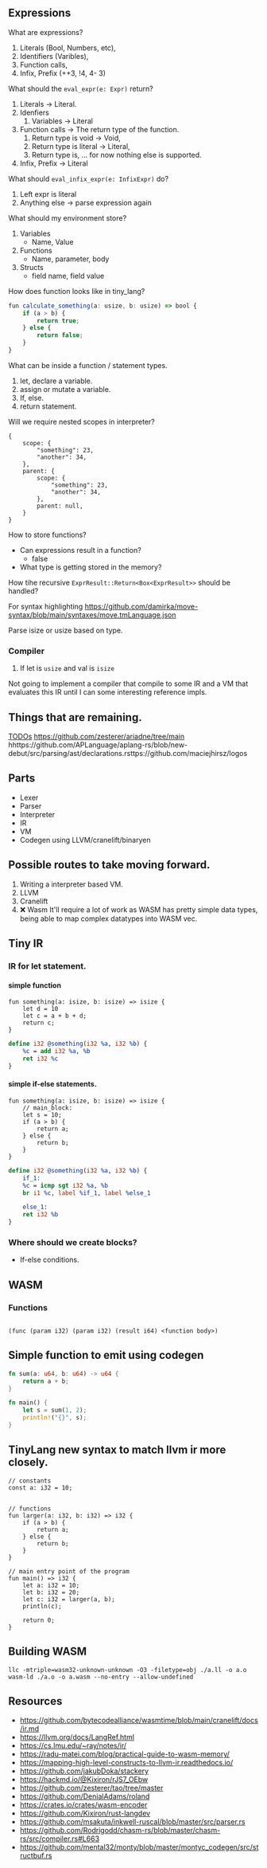 ## Expressions

What are expressions?

1. Literals (Bool, Numbers, etc),
2. Identifiers (Varibles),
3. Function calls,
4. Infix, Prefix (++3, !4, 4- 3)

What should the `eval_expr(e: Expr)` return?

1. Literals -> Literal.
2. Idenfiers
   1. Variables -> Literal
3. Function calls -> The return type of the function.
   1. Return type is void -> Void,
   2. Return type is literal -> Literal,
   3. Return type is, ... for now nothing else is supported.
4. Infix, Prefix -> Literal

What should `eval_infix_expr(e: InfixExpr)` do?

1. Left expr is literal
2. Anything else -> parse expression again

What should my environment store?

1. Variables
   - Name, Value
2. Functions
   - Name, parameter, body
3. Structs
   - field name, field value

How does function looks like in tiny_lang?

```ts
fun calculate_something(a: usize, b: usize) => bool {
    if (a > b) {
        return true;
    } else {
        return false;
    }
}
```

What can be inside a function / statement types.

1. let, declare a variable.
2. assign or mutate a variable.
3. If, else.
4. return statement.

Will we require nested scopes in interpreter?

```
{
    scope: {
        "something": 23,
        "another": 34,
    },
    parent: {
        scope: {
            "something": 23,
            "another": 34,
        },
        parent: null,
    }
}
```

How to store functions?

- Can expressions result in a function?
  - false
- What type is getting stored in the memory?

How tihe recursive `ExprResult::Return<Box<ExprResult>>` should be handled?

For syntax highlighting
https://github.com/damirka/move-syntax/blob/main/syntaxes/move.tmLanguage.json

Parse isize or usize based on type.

### Compiler

1. If let is `usize` and val is `isize`

Not going to implement a compiler that compile to some IR and a VM that evaluates this IR until I can some interesting reference impls.

## Things that are remaining.

[TODOs](./TODO.md)
https://github.com/zesterer/ariadne/tree/main
hhttps://github.com/APLanguage/aplang-rs/blob/new-debut/src/parsing/ast/declarations.rsttps://github.com/maciejhirsz/logos

## Parts

- Lexer
- Parser
- Interpreter
- IR
- VM
- Codegen using LLVM/cranelift/binaryen

## Possible routes to take moving forward.

1. Writing a interpreter based VM.
2. LLVM
3. Cranelift
4. ❌ Wasm
   It'll require a lot of work as WASM has pretty simple data types, being able to map complex datatypes into WASM vec.

## Tiny IR

### IR for let statement.

#### simple function

```
fun something(a: isize, b: isize) => isize {
    let d = 10
    let c = a + b + d;
    return c;
}
```

```ll
define i32 @something(i32 %a, i32 %b) {
    %c = add i32 %a, %b
    ret i32 %c
}
```

#### simple if-else statements.

```
fun something(a: isize, b: isize) => isize {
    // main_block:
    let s = 10;
    if (a > b) {
        return a;
    } else {
        return b;
    }
}
```

```ll
define i32 @something(i32 %a, i32 %b) {
    if_1:
    %c = icmp sgt i32 %a, %b
    br i1 %c, label %if_1, label %else_1

    else_1:
    ret i32 %b
}
```

### Where should we create blocks?

- If-else conditions.

## WASM

### Functions

```

(func (param i32) (param i32) (result i64) <function body>)

```

## Simple function to emit using codegen

```rs
fn sum(a: u64, b: u64) -> u64 {
    return a + b;
}

fn main() {
    let s = sum(1, 2);
    println!("{}", s);
}
```

## TinyLang new syntax to match llvm ir more closely.

```
// constants
const a: i32 = 10;


// functions
fun larger(a: i32, b: i32) => i32 {
    if (a > b) {
        return a;
    } else {
        return b;
    }
}

// main entry point of the program
fun main() => i32 {
    let a: i32 = 10;
    let b: i32 = 20;
    let c: i32 = larger(a, b);
    println(c);

    return 0;
}
```

## Building WASM

```
llc -mtriple=wasm32-unknown-unknown -O3 -filetype=obj ./a.ll -o a.o
wasm-ld ./a.o -o a.wasm --no-entry --allow-undefined
```

## Resources

- https://github.com/bytecodealliance/wasmtime/blob/main/cranelift/docs/ir.md
- https://llvm.org/docs/LangRef.html
- https://cs.lmu.edu/~ray/notes/ir/
- https://radu-matei.com/blog/practical-guide-to-wasm-memory/
- https://mapping-high-level-constructs-to-llvm-ir.readthedocs.io/
- https://github.com/jakubDoka/stackery
- https://hackmd.io/@Kixiron/rJS7_OEbw
- https://github.com/zesterer/tao/tree/master
- https://github.com/DenialAdams/roland
- https://crates.io/crates/wasm-encoder
- https://github.com/Kixiron/rust-langdev
- https://github.com/msakuta/inkwell-ruscal/blob/master/src/parser.rs
- https://github.com/Rodrigodd/chasm-rs/blob/master/chasm-rs/src/compiler.rs#L663
- https://github.com/mental32/monty/blob/master/montyc_codegen/src/structbuf.rs
